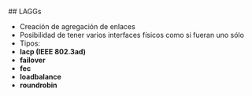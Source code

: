 ## LAGGs

- Creación de agregación de enlaces
- Posibilidad de tener varios interfaces físicos como si fueran uno sólo
- Tipos:
 - **lacp (IEEE 802.3ad)**
 - **failover**
 - **fec**
 - **loadbalance**
 - **roundrobin**
